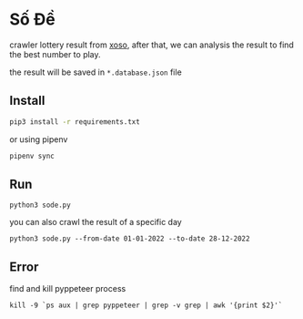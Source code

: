 # Số Đề
crawler lottery result from [xoso](http://xoso.com.vn), after that, we can analysis the
result to find the best number to play.

the result will be saved in `*.database.json` file

## Install
```sh
pip3 install -r requirements.txt
```
or using pipenv
```sh
pipenv sync
```

## Run
```shell
python3 sode.py
```

you can also crawl the result of a specific day
```shell
python3 sode.py --from-date 01-01-2022 --to-date 28-12-2022
```

## Error
find and kill pyppeteer process
```shell
kill -9 `ps aux | grep pyppeteer | grep -v grep | awk '{print $2}'`
```
